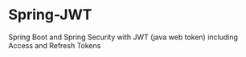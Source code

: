 # Spring-JWT
Spring Boot and Spring Security with JWT (java web token) including Access and Refresh Tokens
